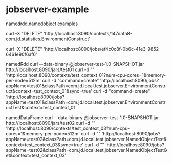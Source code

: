 # jobserver-example
namedrdd,namedobject examples

curl -X "DELETE" 'http://localhost:8090/contexts/147dafa8-com.jd.statistics.EnvironmentConstruct'

curl -X "DELETE" 'http://localhost:8090/jobs/ef4c0c8f-0b6c-41e3-9852-6461e90f6af6'

namedRdd
curl --data-binary @jobserver-test-1.0-SNAPSHOT.jar http://localhost:8090/jars/test01
curl -d "" 'http:/localhost:8090/contexts/test_context_01?num-cpu-cores=1&memory-per-node=512m'
curl -d "command=create" 'http://localhost:8090/jobs?appName=test01&classPath=com.jd.local.test.jobserver.EnvironmentConstruct&context=test_context_01&sync=true'
curl -d "command=create" 'http://localhost:8090/jobs?appName=test01&classPath=com.jd.local.test.jobserver.EnvironmentConstructTest&context=test_context_01'


namedDataFrame 
curl --data-binary @jobserver-test-1.0-SNAPSHOT.jar http://localhost:8090/jars/test02
curl -d "" 'http://localhost:8090/contexts/test_context_03?num-cpu-cores=1&memory-per-node=512m'
curl   -d "" 'http://localhost:8090/jobs?appName=test02&classPath=com.jd.local.test.jobserver.NamedObjectTest&context=test_context_03&sync=true'
curl   -d "" 'http://localhost:8090/jobs?appName=test02&classPath=com.jd.local.test.jobserver.NamedObjectTestGet&context=test_context_03'
